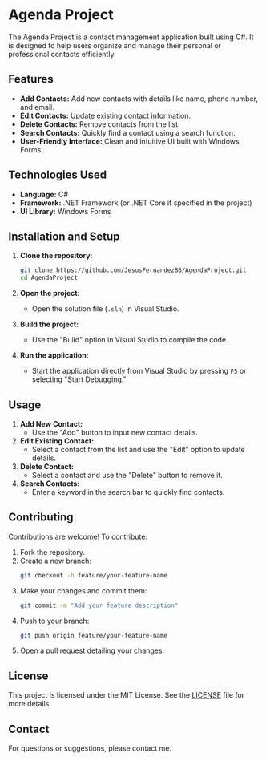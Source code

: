 
# Agenda Project

The Agenda Project is a contact management application built using C#. It is designed to help users organize and manage their personal or professional contacts efficiently.

## Features

- **Add Contacts:** Add new contacts with details like name, phone number, and email.
- **Edit Contacts:** Update existing contact information.
- **Delete Contacts:** Remove contacts from the list.
- **Search Contacts:** Quickly find a contact using a search function.
- **User-Friendly Interface:** Clean and intuitive UI built with Windows Forms.

## Technologies Used

- **Language:** C#
- **Framework:** .NET Framework (or .NET Core if specified in the project)
- **UI Library:** Windows Forms

## Installation and Setup

1. **Clone the repository:**
   ```bash
   git clone https://github.com/JesusFernandez86/AgendaProject.git
   cd AgendaProject
   ```

2. **Open the project:**
   - Open the solution file (`.sln`) in Visual Studio.

3. **Build the project:**
   - Use the "Build" option in Visual Studio to compile the code.

4. **Run the application:**
   - Start the application directly from Visual Studio by pressing `F5` or selecting "Start Debugging."

## Usage

1. **Add New Contact:**
   - Use the "Add" button to input new contact details.
2. **Edit Existing Contact:**
   - Select a contact from the list and use the "Edit" option to update details.
3. **Delete Contact:**
   - Select a contact and use the "Delete" button to remove it.
4. **Search Contacts:**
   - Enter a keyword in the search bar to quickly find contacts.

## Contributing

Contributions are welcome! To contribute:

1. Fork the repository.
2. Create a new branch:
   ```bash
   git checkout -b feature/your-feature-name
   ```
3. Make your changes and commit them:
   ```bash
   git commit -m "Add your feature description"
   ```
4. Push to your branch:
   ```bash
   git push origin feature/your-feature-name
   ```
5. Open a pull request detailing your changes.

## License

This project is licensed under the MIT License. See the [LICENSE](LICENSE) file for more details.

## Contact

For questions or suggestions, please contact me.
